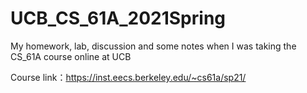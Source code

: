 # UCB_CS_61A_2021Spring

My homework, lab, discussion and some notes when I was taking the CS_61A course online at UCB

Course link：https://inst.eecs.berkeley.edu/~cs61a/sp21/

